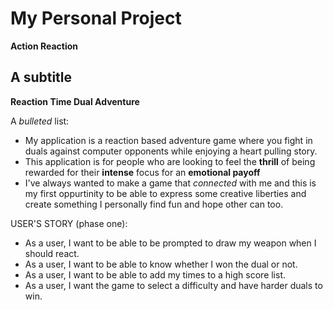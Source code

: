 # My Personal Project
**Action Reaction**
## A subtitle
**Reaction Time Dual Adventure**

A *bulleted* list:
- My application is a reaction based adventure game where you fight in duals against computer opponents while enjoying
a heart pulling story.
- This application is for people who are looking to feel the **thrill** of being rewarded for their **intense** focus
 for an **emotional payoff**
- I've always wanted to make a game that *connected* with me and this is my first oppurtinity to be able to express some
 creative liberties and create something I personally find fun and hope other can too.

USER'S STORY (phase one):
- As a user, I want to be able to be prompted to draw my weapon when I should react.
- As a user, I want to be able to know whether I won the dual or not.
- As a user, I want to be able to add my times to a high score list.
- As a user, I want the game to select a difficulty and have harder duals to win.


